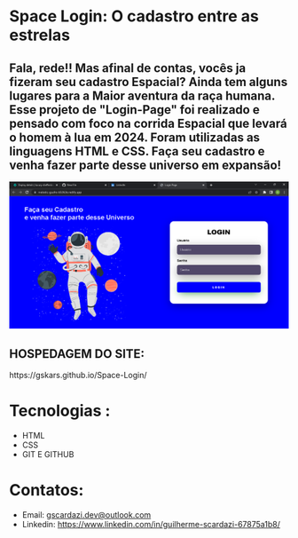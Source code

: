 # Space Login: O cadastro entre as estrelas
<h2>Fala, rede!!
Mas afinal de contas, vocês ja fizeram  seu cadastro Espacial? Ainda tem alguns lugares para a Maior aventura da raça  humana. Esse projeto
 de "Login-Page" foi realizado e pensado com foco na corrida Espacial que levará o homem à lua em 2024. Foram utilizadas as linguagens HTML e CSS.
 Faça seu cadastro e venha fazer parte desse universo em expansão!
 </h2>

![pt](pt.png) 

<h2>HOSPEDAGEM DO SITE:</h2> https://gskars.github.io/Space-Login/ 


# Tecnologias :
- HTML
- CSS
- GIT E GITHUB
# Contatos:
- Email: gscardazi.dev@outlook.com
- Linkedin: https://www.linkedin.com/in/guilherme-scardazi-67875a1b8/



